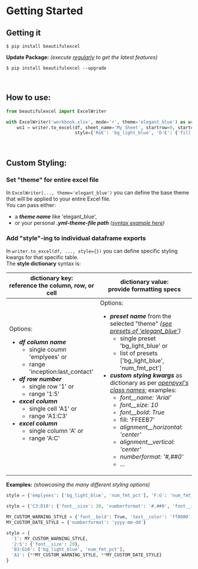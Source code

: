 # Getting Started

## Getting it

```console
$ pip install beautifulexcel
```
**Update Package:** *(execute <ins>regularly</ins> to get the latest features)*
```console
$ pip install beautifulexcel --upgrade
```
  
<br>
  
## How to use:

```python
from beautifulexcel import ExcelWriter

with ExcelWriter('workbook.xlsx', mode='r', theme='elegant_blue') as writer:
    ws1 = writer.to_excel(df, sheet_name='My Sheet', startrow=0, startcol=0, index=True,
                          style={'RoE': 'bg_light_blue', 'D:E': {'fill': 'FFEEB7'}})
```
  
<br>
  
## Custom Styling:

### Set "theme" for entire excel file

In `ExcelWriter(..., theme='elegant_blue')` you can define the base theme that will be applied to your entire Excel file.  
You can pass either:

- a ***theme name*** like 'elegant_blue',
- or your personal ***.yml-theme-file path*** _([syntax example here](https://github.com/vanalmsick/beautifulexcel/blob/main/beautifulexcel/themes/elegant_blue.yml))_

### Add "style"-ing to individual dataframe exports

In `writer.to_excel(df, ..., style={})` you can define specific styling kwargs for that specific table.  
The **style dictionary** syntax is:

| dictionary key:<br>reference the column, row, or cell                                                                                                                                                                                                                                                                                                                                                       | dictionary value:<br>provide formatting specs                                                                                                                                                                                                                                                                                                                                                                                                                                                                                                                                                                                                                                                                                               |
|-------------------------------------------------------------------------------------------------------------------------------------------------------------------------------------------------------------------------------------------------------------------------------------------------------------------------------------------------------------------------------------------------------------|---------------------------------------------------------------------------------------------------------------------------------------------------------------------------------------------------------------------------------------------------------------------------------------------------------------------------------------------------------------------------------------------------------------------------------------------------------------------------------------------------------------------------------------------------------------------------------------------------------------------------------------------------------------------------------------------------------------------------------------------|
| Options:<br><ul><li>***df column name***<br><ul><li>single coumn 'emplyees' or</li><li>range 'inception:last_contact'</li></ul></li><li>***df row number***<br><ul><li>single row '1' or</li><li>range '1:5'</li></ul></li><li>***excel column***<ul><li>single cell 'A1' or</li><li>range 'A1:C3'</li></ul></li><li>***excel column***<ul><li>single column 'A' or</li><li>range 'A:C'</li></ul></li></ul> | Options:<br><ul><li>***preset name*** from the selected "theme" *([see presets of 'elegant_blue'](https://github.com/vanalmsick/beautifulexcel/blob/main/beautifulexcel/themes/elegant_blue.yml))*<ul><li>single preset 'bg_light_blue' or</li><li>list of presets ['bg_light_blue', 'num_fmt_pct']</li></li></ul></li><li>***custom stying kwargs*** as dictionary as per [*openpyxl's class names*](https://openpyxl.readthedocs.io/en/stable/styles.html); examples:<ul><li>_font\_\_name: 'Arial'_</li><li>_font\_\_size: 10_</li><li>_font\_\_bold: True_</li><li>fill: 'FFEEB7'</li><li>_alignment\_\_horizontal: 'center'_</li><li>_alignment\_\_vertical: 'center'_</li><li>_numberformat: '#,##0'_</li><li>...</li></ul></li></ul> |


**Examples:** _(showcasing the many different styling options)_

```python
style = {'emplyees': ['bg_light_blue', 'num_fmt_pct'], 'F:G': 'num_fmt_pct'}
```

```python
style = {'C3:D10': {'font__size': 20, 'numberformat': '#,##0', 'font__italic'=True}, 'employees:customers': {'numberformat': '#,##0'}}
```

```python
MY_CUSTOM_WARNING_STYLE = {'font__bold': True, 'text__color': 'ff0000', 'font__size': 20}
MY_CUSTOM_DATE_STYLE = {'numberformat': 'yyyy-mm-dd'}

style = {
  '1': MY_CUSTOM_WARNING_STYLE, 
  '2:5': {'font__size': 20},
  'B3:G10': ['bg_light_blue', 'num_fmt_pct'], 
  'A1': {**MY_CUSTOM_WARNING_STYLE, **MY_CUSTOM_DATE_STYLE}
}
```
<br><br>